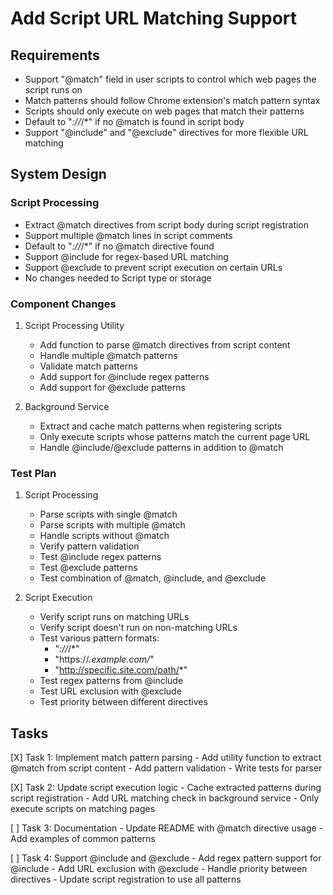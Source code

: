 # Add Script URL Matching Support

## Requirements
- Support "@match" field in user scripts to control which web pages the script runs on
- Match patterns should follow Chrome extension's match pattern syntax
- Scripts should only execute on web pages that match their patterns
- Default to "*://*/*" if no @match is found in script body
- Support "@include" and "@exclude" directives for more flexible URL matching

## System Design

### Script Processing
- Extract @match directives from script body during script registration
- Support multiple @match lines in script comments
- Default to "*://*/*" if no @match directive found
- Support @include for regex-based URL matching
- Support @exclude to prevent script execution on certain URLs
- No changes needed to Script type or storage

### Component Changes
1. Script Processing Utility
   - Add function to parse @match directives from script content
   - Handle multiple @match patterns
   - Validate match patterns
   - Add support for @include regex patterns
   - Add support for @exclude patterns

2. Background Service
   - Extract and cache match patterns when registering scripts
   - Only execute scripts whose patterns match the current page URL
   - Handle @include/@exclude patterns in addition to @match

### Test Plan
1. Script Processing
   - Parse scripts with single @match
   - Parse scripts with multiple @match
   - Handle scripts without @match
   - Verify pattern validation
   - Test @include regex patterns
   - Test @exclude patterns
   - Test combination of @match, @include, and @exclude

2. Script Execution
   - Verify script runs on matching URLs
   - Verify script doesn't run on non-matching URLs
   - Test various pattern formats:
     - "*://*/*"
     - "https://*.example.com/*"
     - "http://specific.site.com/path/*"
   - Test regex patterns from @include
   - Test URL exclusion with @exclude
   - Test priority between different directives

## Tasks
[X] Task 1: Implement match pattern parsing
    - Add utility function to extract @match from script content
    - Add pattern validation
    - Write tests for parser

[X] Task 2: Update script execution logic
    - Cache extracted patterns during script registration
    - Add URL matching check in background service
    - Only execute scripts on matching pages

[ ] Task 3: Documentation
    - Update README with @match directive usage
    - Add examples of common patterns

[ ] Task 4: Support @include and @exclude
    - Add regex pattern support for @include
    - Add URL exclusion with @exclude
    - Handle priority between directives
    - Update script registration to use all patterns